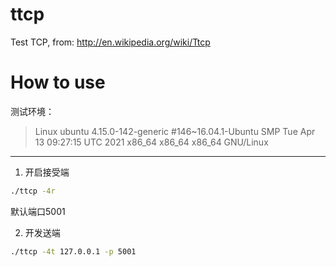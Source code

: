 ttcp
====

Test TCP, from: http://en.wikipedia.org/wiki/Ttcp

# How to use

测试环境：

>Linux ubuntu 4.15.0-142-generic #146~16.04.1-Ubuntu SMP Tue Apr 13 09:27:15 UTC 2021 x86_64 x86_64 x86_64 GNU/Linux

----

1. 开启接受端

```bash
./ttcp -4r 
```

默认端口5001

2. 开发送端

```bash
./ttcp -4t 127.0.0.1 -p 5001
```

